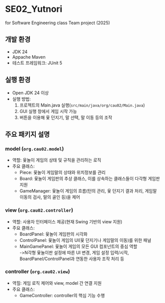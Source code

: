 # SE02_Yutnori
for Software Engineering class Team project (2025)

## 개발 환경
- JDK 24
- Appache Maven
- 테스트 프레임워크: JUnit 5

## 실행 환경
- Open JDK 24 이상
- 실행 방법:
  <ol type="1">
  <li>프로젝트의 Main.java 실행(<code>src/main/java/org/cau02/Main.java</code>)</li>
  <li>GUI 실행 창에서 게임 시작 가능</li>
  <li>버튼을 이용해 윷 던지기, 말 선택, 말 이동 등의 조작</li>
  </ol>

## 주요 패키지 설명

### model (`org.cau02.model`)
- 역할: 윷놀이 게임의 상태 및 규칙을 관리하는 로직
- 주요 클래스:
  <ul>
    <li>Piece: 윷놀이 게임말의 상태와 위치정보를 관리</li>
    <li>Board: 윷놀이 게임판의 추상 클래스, 이를 상속하는 클래스들이 다각형 게임판 지원</li>
    <li>GameManager: 윷놀이 게임의 흐름(턴의 관리, 윷 던지기 결과 처리, 게임말 이동의 검사, 말의 골인 등)을 제어
    </li>
  </ul>
### view (`org.cau02.controller`)
- 역할: 사용자 인터페이스 제공(현재 Swing 기반의 view 지원)
- 주요 클래스:
  <ul>
    <li>BoardPanel: 윷놀이 게임판의 시각화</li>
    <li>ControlPanel: 윷놀이 게임의 UI(윷 던지기나 게임말의 이동)를 위한 패널</li>
    <li>MainGamePanel: 윷놀이 게임의 모든 GUI 컴포넌트의 중심 역할
    <br>->N각형 윷놀이판 설정에 따른 UI 변경, 게임 설정 입력/시작, BoardPanel/ControlPanel과 연동한 사용자 조작 처리 등</li>
  </ul>

### controller (`org.cau02.view`)
- 역힐: 게임 로직 제어와 view, model 간 연결 지원
- 주요 클래스: 
  <ul>
    <li>GameController: controller의 핵심 기능 수행</li>
  </ul>
